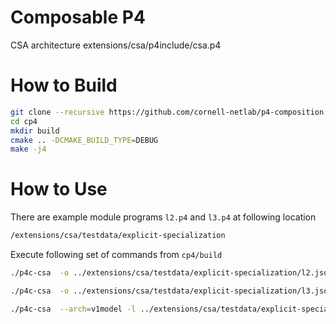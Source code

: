 # Composable P4

CSA architecture
extensions/csa/p4include/csa.p4


# How to Build

```bash
git clone --recursive https://github.com/cornell-netlab/p4-composition.git cp4
cd cp4
mkdir build
cmake .. -DCMAKE_BUILD_TYPE=DEBUG
make -j4
```

# How to Use

There are example module programs `l2.p4` and `l3.p4` at following location
```bash
/extensions/csa/testdata/explicit-specialization
```

Execute following set of commands from `cp4/build`
```bash
./p4c-csa  -o ../extensions/csa/testdata/explicit-specialization/l2.json ../extensions/csa/testdata/explicit-specialization/l2.p4

./p4c-csa  -o ../extensions/csa/testdata/explicit-specialization/l3.json ../extensions/csa/testdata/explicit-specialization/l3.p4

./p4c-csa  --arch=v1model -l ../extensions/csa/testdata/explicit-specialization/l2.json,../extensions/csa/testdata/explicit-specialization/l3.json  ../extensions/csa/testdata/explicit-specialization/l2l3.p4
```
